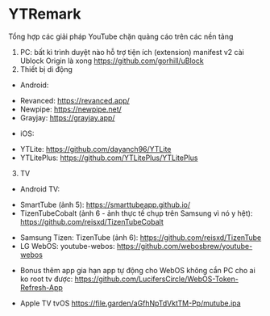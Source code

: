 # YTRemark
Tổng hợp các giải pháp YouTube chặn quảng cáo trên các nền tảng
1. PC: bất kì trình duyệt nào hỗ trợ tiện ích (extension) manifest v2 cài Ublock Origin là xong
https://github.com/gorhill/uBlock
2. Thiết bị di động
- Android:
+ Revanced: https://revanced.app/
+ Newpipe: https://newpipe.net/
+ Grayjay: https://grayjay.app/
- iOS:
+ YTLite: https://github.com/dayanch96/YTLite
+ YTLitePlus: https://github.com/YTLitePlus/YTLitePlus
3. TV
- Android TV:
+ SmartTube (ảnh 5): https://smarttubeapp.github.io/
+ TizenTubeCobalt (ảnh 6 - ảnh thực tế chụp trên Samsung vì nó y hệt): https://github.com/reisxd/TizenTubeCobalt
- Samsung Tizen: TizenTube (ảnh 6): https://github.com/reisxd/TizenTube
- LG WebOS: youtube-webos: https://github.com/webosbrew/youtube-webos
+ Bonus thêm app gia hạn app tự động cho WebOS không cần PC cho ai ko root tv được:
https://github.com/LucifersCircle/WebOS-Token-Refresh-App
- Apple TV tvOS
https://file.garden/aGfhNpTdVktTM-Pp/mutube.ipa

